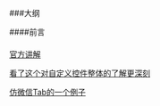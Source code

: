 ###大纲

####前言
####

[官方讲解](http://blog.csdn.net/yissan/article/details/51136088)

[看了这个对自定义控件整体的了解更深刻](https://www.diycode.cc/topics/81)

[仿微信Tab的一个例子](http://thinkdevos.net/2017/09/29/2017-9-29-selecttab/)

